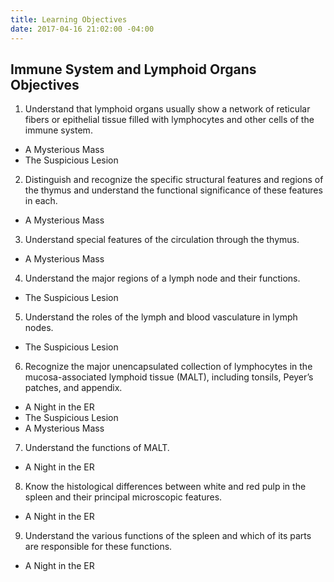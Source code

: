 ```yaml
---
title: Learning Objectives
date: 2017-04-16 21:02:00 -04:00
---
```


## Immune System and Lymphoid Organs Objectives

1. Understand that lymphoid organs usually show a network of reticular fibers or epithelial tissue filled with lymphocytes and other cells of the immune system.
* A Mysterious Mass
* The Suspicious Lesion
2. Distinguish and recognize the specific structural features and regions of the thymus and understand the functional significance of these features in each.
* A Mysterious Mass
3. Understand special features of the circulation through the thymus.
* A Mysterious Mass
4. Understand the major regions of a lymph node and their functions.
* The Suspicious Lesion
5. Understand the roles of the lymph and blood vasculature in lymph nodes.
* The Suspicious Lesion
6. Recognize the major unencapsulated collection of lymphocytes in the mucosa-associated lymphoid tissue (MALT), including tonsils, Peyer’s patches, and appendix.
* A Night in the ER
* The Suspicious Lesion
* A Mysterious Mass
7. Understand the functions of MALT.
* A Night in the ER
8. Know the histological differences between white and red pulp in the spleen and their principal microscopic features.
* A Night in the ER
9. Understand the various functions of the spleen and which of its parts are responsible for these functions.
* A Night in the ER